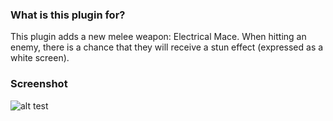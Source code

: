 ### What is this plugin for?

This plugin adds a new melee weapon: Electrical Mace. When hitting an enemy, there is a chance that they will receive a stun effect (expressed as a white screen).

### Screenshot

![alt test](https://github.com/mrglaster/MyLittleAMXPlugins/blob/main/Half-Life/Weaponmod/ElectricalHammer/mace_screen.png?raw=true)
